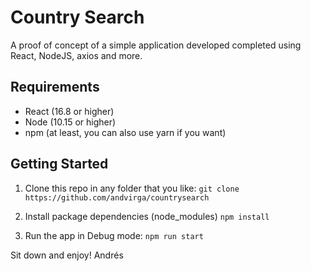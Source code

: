 # Country Search
A proof of concept of a simple application developed completed using React, NodeJS, axios and more. 

## Requirements
- React (16.8 or higher)
- Node (10.15 or higher)
- npm (at least, you can also use yarn if you want)

## Getting Started
1. Clone this repo in any folder that you like:
`git clone https://github.com/andvirga/countrysearch`

2. Install package dependencies (node_modules)
`npm install`

3. Run the app in Debug mode:
`npm run start`

Sit down and enjoy!
Andrés